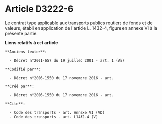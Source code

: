 # Article D3222-6

Le contrat type applicable aux transports publics routiers de fonds et de valeurs, établi en application de l'article L.
1432-4, figure en annexe VI à la présente partie.

**Liens relatifs à cet article**

	**Anciens textes**:

	  - Décret n°2001-657 du 19 juillet 2001 - art. 1 (Ab)

	**Codifié par**:

	  - Décret n°2016-1550 du 17 novembre 2016 - art.

	**Créé par**:

	  - Décret n°2016-1550 du 17 novembre 2016 - art.

	**Cite**:

	  - Code des transports - art. Annexe VI (VD)
	  - Code des transports - art. L1432-4 (V)
